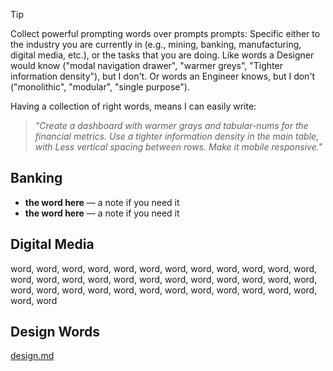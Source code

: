 > [!TIP]
> Collect powerful prompting words over prompts prompts: Specific either to the industry you are currently in (e.g., mining, banking, manufacturing, digital media, etc.), or the tasks that you are doing. Like words a Designer would know ("modal navigation drawer", "warmer greys", "Tighter information density"), but I don't. Or words an Engineer knows, but I don't ("monolithic", "modular", "single purpose").

Having a collection of right words, means I can easily write:

> *"Create a dashboard with warmer grays and tabular-nums for the financial metrics. Use a tighter information density in the main table, with Less vertical spacing between rows. Make it mobile responsive."*

## Banking

- **the word here** — a note if you need it
- **the word here** — a note if you need it

## Digital Media

word, word, word, word, word, word, word, word, word, word, word, word, word, word, word, word, word, word, word, word, word, word, word, word, word, word, word, word, word, word, word, word, word, word, word, word, word, word

## Design Words

[design.md](words/design.md)
